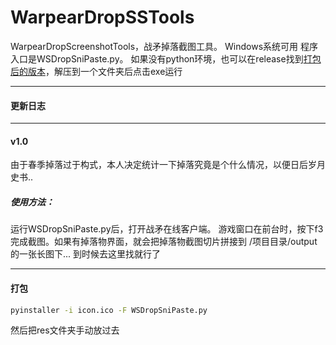 # WarpearDropSSTools
WarpearDropScreenshotTools，战矛掉落截图工具。
Windows系统可用
程序入口是WSDropSniPaste.py。
如果没有python环境，也可以在release找到[打包后的版本](https://github.com/Hlight273/WarpearDropSSTools/releases/tag/v1.0 "发布 release")，解压到一个文件夹后点击exe运行

------------

#### 更新日志

------------

#### v1.0

由于春季掉落过于构式，本人决定统计一下掉落究竟是个什么情况，以便日后岁月史书..

##### 使用方法：

运行WSDropSniPaste.py后，打开战矛在线客户端。
游戏窗口在前台时，按下f3完成截图。如果有掉落物界面，就会把掉落物截图切片拼接到
/项目目录/output 的一张长图下... 到时候去这里找就行了

------------
#### 打包
```bash
pyinstaller -i icon.ico -F WSDropSniPaste.py
```
然后把res文件夹手动放过去